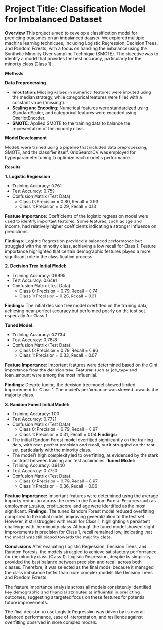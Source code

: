 # Project Title: Classification Model for Imbalanced Dataset
**Overview**
This project aimed to develop a classification model for predicting outcomes on an imbalanced dataset. We explored multiple machine learning techniques, including Logistic Regression, Decision Trees, and Random Forests, with a focus on handling the imbalance using the Synthetic Minority Over-sampling Technique (SMOTE). The objective was to identify a model that provides the best accuracy, particularly for the minority class (Class 1).

**Methods**

**Data Preprocessing**

- **Imputation**: Missing values in numerical features were imputed using the median strategy, while categorical features were filled with a constant value ('missing').
- **Scaling and Encoding**: Numerical features were standardized using StandardScaler, and categorical features were encoded using OneHotEncoder.
- **SMOTE**: Applied SMOTE to the training data to balance the representation of the minority class.

**Model Development**

Models were trained using a pipeline that included data preprocessing, SMOTE, and the classifier itself. GridSearchCV was employed for hyperparameter tuning to optimize each model's performance.

**Results**

**1. Logistic Regression**
- Training Accuracy: 0.761
- Test Accuracy: 0.759
- Confusion Matrix (Test Data):
    - Class 0: Precision = 0.80, Recall = 0.93
    - Class 1: Precision = 0.29, Recall = 0.13

**Feature Importance:**
Coefficients of the logistic regression model were used to identify important features. Some features, such as age and income, had relatively higher coefficients indicating a stronger influence on predictions.

**Findings**:
Logistic Regression provided a balanced performance but struggled with the minority class, achieving a low recall for Class 1.
Feature importance highlighted that certain demographic features played a more significant role in the classification process.

**2. Decision Tree**
**Initial Model:**
- Training Accuracy: 0.9995
- Test Accuracy: 0.6461
- Confusion Matrix (Test Data):
    - Class 0: Precision = 0.79, Recall = 0.74
    - Class 1: Precision = 0.25, Recall = 0.31

**Findings:**
The initial decision tree model overfitted on the training data, achieving near-perfect accuracy but performed poorly on the test set, especially for Class 1.

**Tuned Model:**
- Training Accuracy: 0.7734
- Test Accuracy: 0.7678
- Confusion Matrix (Test Data):
    - Class 0: Precision = 0.79, Recall = 0.96
    - Class 1: Precision = 0.33, Recall = 0.07

**Feature Importance**:
Important features were determined based on the Gini importance from the decision tree. Features such as job_type and loan_amount were among the most influential.

**Findings**:
Despite tuning, the decision tree model showed limited improvement for Class 1. The model’s performance was skewed towards the majority class.

**3. Random Forest**
**Initial Model:**
- Training Accuracy: 1.00
- Test Accuracy: 0.7721
- Confusion Matrix (Test Data):
    - Class 0: Precision = 0.79, Recall = 0.97
    - Class 1: Precision = 0.31, Recall = 0.04
**Findings:**
- The initial Random Forest model overfitted significantly on the training data, with near-perfect precision and recall, but it struggled on the test set, particularly with the minority class.
- The model’s high complexity led to overfitting, as evidenced by the stark contrast between training and test accuracies.
**Tuned Model:**
- Training Accuracy: 0.9140
- Test Accuracy: 0.7730
- Confusion Matrix (Test Data):
    - Class 0: Precision = 0.79, Recall = 0.97
    - Class 1: Precision = 0.36, Recall = 0.06

**Feature Importance:**
Important features were determined using the average impurity reduction across the trees in the Random Forest. Features such as employment_status, credit_score, and age were identified as the most significant.
**Findings:**
The tuned Random Forest model reduced overfitting compared to the initial model, improving generalization to the test set. However, it still struggled with recall for Class 1, highlighting a persistent challenge with the minority class.
Although the tuned model showed slight improvements in precision for Class 1, recall remained low, indicating that the model was still biased towards the majority class.

**Conclusions**
After evaluating Logistic Regression, Decision Trees, and Random Forests, the models struggled to achieve satisfactory performance for the minority class (Class 1). Logistic Regression, despite its simplicity, provided the best balance between precision and recall across both classes. Therefore, it was selected as the final model because it managed the class imbalance better than more complex models like Decision Trees and Random Forests.

The feature importance analysis across all models consistently identified key demographic and financial attributes as influential in predicting outcomes, suggesting a targeted focus on these features for potential future improvements.

The final decision to use Logistic Regression was driven by its overall balanced performance, ease of interpretation, and resilience against overfitting observed in more complex models.


